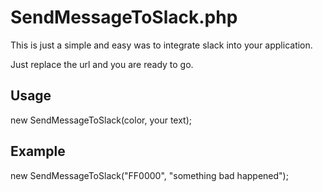 # SendMessageToSlack.php

This is just a simple and easy was to integrate slack into your application.

Just replace the url and you are ready to go.

## Usage
new SendMessageToSlack(color, your text);

## Example
new SendMessageToSlack("FF0000", "something bad happened");
